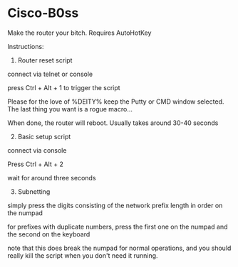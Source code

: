 # Cisco-B0ss
Make the router your bitch. Requires AutoHotKey

Instructions: 

1. Router reset script

  connect via telnet or console

  press Ctrl + Alt + 1 to trigger the script
  
  Please for the love of %DEITY% keep the Putty or CMD window selected. The last thing you want is a rogue macro...
  
  When done, the router will reboot. Usually takes around 30-40 seconds

2. Basic setup script
  
  connect via console

  Press Ctrl + Alt + 2
  
  wait for around three seconds

3. Subnetting

  simply press the digits consisting of the network prefix length in order on the numpad
  
  for prefixes with duplicate numbers, press the first one on the numpad and the second on the keyboard
  
  note that this does break the numpad for normal operations, and you should really kill the script when you don't need it running. 
